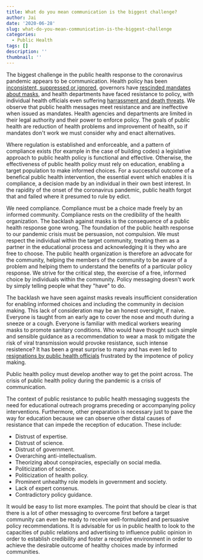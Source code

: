 ```yaml
---
title: What do you mean communication is the biggest challenge?
author: Jai
date: '2020-06-28'
slug: what-do-you-mean-communication-is-the-biggest-challenge
categories:
  - Public Health
tags: []
description: ''
thumbnail: ''
---
```

The biggest challenge in the public health response to the coronavirus pandemic appears to be communication. Health policy has been [inconsistent, suppressed or ignored](https://www.nytimes.com/2020/06/03/us/cdc-coronavirus.html), governors have [rescinded mandates about masks](https://www.politico.com/news/2020/05/03/dewine-ohio-face-masks-coronavirus-231175), and health departments have faced resistance to policy, with individual health officials even suffering [harrassment and death threats](https://www.nytimes.com/2020/06/22/us/coronavirus-health-officials.html). We observe that public health messages meet resistance and are ineffective when issued as mandates. Health agencies and departments are limited in their legal authority and their power to enforce policy. The goals of public health are reduction of health problems and improvement of health, so if mandates don't work we must consider why and enact alternatives.

Where regulation is established and enforceable, and a pattern of compliance exists (for example in the case of building codes) a legislative approach to public health policy is functional and effective. Otherwise, the effectiveness of public health policy must rely on education, enabling a target population to make informed choices. For a successful outcome of a benefical public health intervention, the essential event which enables it is compliance, a decision made by an individual in their own best interest. In the rapidity of the onset of the coronavirus pandemic, public health forgot that and failed where it presumed to rule by edict.

We need compliance. Compliance must be a choice made freely by an informed community. Compliance rests on the credibility of the health organization. The backlash against masks is the consequence of a public health response gone wrong. The foundation of the public health response to our pandemic crisis must be persuasion, not compulsion. We must respect the individual within the target community, treating them as a partner in the educational process and acknowledging it is they who are free to choose. The public health organization is therefore an advocate for the community, helping the members of the community to be aware of a problem and helping them to understand the benefits of a particular policy response. We strive for the critical step, the exercise of a free, informed choice by individuals within the community. Policy messaging doesn't work by simply telling people what they "have" to do.

The backlash we have seen against masks reveals insufficient consideration for enabling informed choices and including the community in decision making. This lack of consideration may be an honest oversight, if naive. Everyone is taught from an early age to cover the nose and mouth during a sneeze or a cough. Everyone is familiar with medical workers wearing masks to promote sanitary conditions. Who would have thought such simple and sensible guidance as a recommendation to wear a mask to mitigate the risk of viral transmission would provoke resistance, such intense resistence? It has been a great surprise to many and has even led to [resignations by public health officials](https://www.latimes.com/california/story/2020-06-09/orange-county-public-health-officer-resigns-amid-controversy-over-face-coverings) frustrated by the impotence of policy making.

Public health policy must develop another way to get the point across. The crisis of public health policy during the pandemic is a crisis of communication.

The context of public resistance to public health messaging suggests the need for educational outreach programs preceding or accompanying policy interventions. Furthermore, other preparation is necessary just to pave the way for education because we can observe other distal causes of resistance that can impede the reception of education. These include:

- Distrust of expertise.
- Distrust of science.
- Distrust of government.
- Overarching anti-intellectualism.
- Theorizing about conspiracies, especially on social media.
- Politicization of science.
- Politicization of health policy.
- Prominent unhealthy role models in government and society.
- Lack of expert consenus.
- Contradictory policy guidance.

It would be easy to list more examples. The point that should be clear is that there is a lot of other messaging to overcome first before a target community can even be ready to receive well-formulated and persuasive policy recommendations. It is advisable for us in public health to look to the capacities of public relations and advertising to influence public opinion in order to establish credibility and foster a receptive environment in order to achieve the desirable outcome of healthy choices made by informed communities.